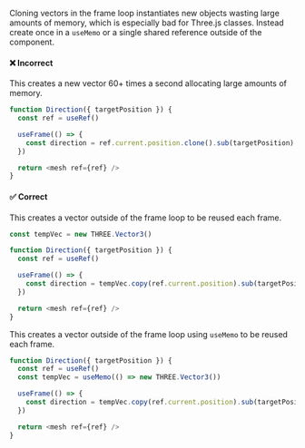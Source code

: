 Cloning vectors in the frame loop instantiates new objects wasting large amounts of memory,
which is especially bad for Three.js classes.
Instead create once in a `useMemo` or a single shared reference outside of the component.

#### ❌ Incorrect

This creates a new vector 60+ times a second allocating large amounts of memory.

```js
function Direction({ targetPosition }) {
  const ref = useRef()

  useFrame(() => {
    const direction = ref.current.position.clone().sub(targetPosition).normalize()
  })

  return <mesh ref={ref} />
}
```

#### ✅ Correct

This creates a vector outside of the frame loop to be reused each frame.

```js
const tempVec = new THREE.Vector3()

function Direction({ targetPosition }) {
  const ref = useRef()

  useFrame(() => {
    const direction = tempVec.copy(ref.current.position).sub(targetPosition).normalize()
  })

  return <mesh ref={ref} />
}
```

This creates a vector outside of the frame loop using `useMemo` to be reused each frame.

```js
function Direction({ targetPosition }) {
  const ref = useRef()
  const tempVec = useMemo(() => new THREE.Vector3())

  useFrame(() => {
    const direction = tempVec.copy(ref.current.position).sub(targetPosition).normalize()
  })

  return <mesh ref={ref} />
}
```
